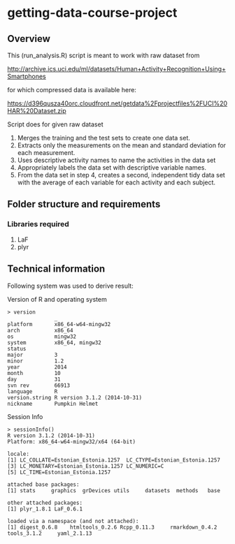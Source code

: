 # getting-data-course-project

## Overview

This (run_analysis.R) script is meant to work with raw dataset from

http://archive.ics.uci.edu/ml/datasets/Human+Activity+Recognition+Using+Smartphones 

for which compressed data is available here:

https://d396qusza40orc.cloudfront.net/getdata%2Fprojectfiles%2FUCI%20HAR%20Dataset.zip 

Script does for given raw dataset

1.  Merges the training and the test sets to create one data set.
2.  Extracts only the measurements on the mean and standard deviation for each 
    measurement. 
3.  Uses descriptive activity names to name the activities in the data set
4.  Appropriately labels the data set with descriptive variable names. 
5.  From the data set in step 4, creates a second, independent tidy data set 
    with the average of each variable for each activity and each subject.

## Folder structure and requirements

### Libraries required

1. LaF
2. plyr

## Technical information

Following system was used to derive result:

Version of R and operating system

```
> version
               _                           
platform       x86_64-w64-mingw32          
arch           x86_64                      
os             mingw32                     
system         x86_64, mingw32             
status                                     
major          3                           
minor          1.2                         
year           2014                        
month          10                          
day            31                          
svn rev        66913                       
language       R                           
version.string R version 3.1.2 (2014-10-31)
nickname       Pumpkin Helmet          

```

Session Info

```
> sessionInfo()
R version 3.1.2 (2014-10-31)
Platform: x86_64-w64-mingw32/x64 (64-bit)

locale:
[1] LC_COLLATE=Estonian_Estonia.1257  LC_CTYPE=Estonian_Estonia.1257   
[3] LC_MONETARY=Estonian_Estonia.1257 LC_NUMERIC=C                     
[5] LC_TIME=Estonian_Estonia.1257    

attached base packages:
[1] stats     graphics  grDevices utils     datasets  methods   base     

other attached packages:
[1] plyr_1.8.1 LaF_0.6.1 

loaded via a namespace (and not attached):
[1] digest_0.6.8    htmltools_0.2.6 Rcpp_0.11.3     rmarkdown_0.4.2 tools_3.1.2     yaml_2.1.13    

```
